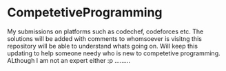 # CompetetiveProgramming
My submissions on platforms such as codechef, codeforces etc.
The solutions will be added with comments to whomsoever is visitng this repository will be able to understand whats going on.
Will keep this updating to help someone needy who is new to competetive programming.
ALthough I am not an expert either :p
.........
